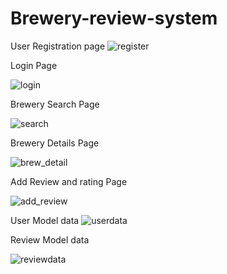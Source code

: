 # Brewery-review-system

User Registration page
![register](https://github.com/Shantanu-2127/Brewery-review-system/assets/72463363/61e71d97-c15d-47ea-bf91-0283eadcb0b3)

Login Page

![login](https://github.com/Shantanu-2127/Brewery-review-system/assets/72463363/fb79b363-4ddf-4dcf-92db-4d0a602452e7)

Brewery Search Page

![search](https://github.com/Shantanu-2127/Brewery-review-system/assets/72463363/5c15d534-6d48-405a-a9cc-60cc116791e1)

Brewery Details Page

![brew_detail](https://github.com/Shantanu-2127/Brewery-review-system/assets/72463363/9a73e845-e76f-4a8d-9537-fc118986e398)

Add Review and rating Page


![add_review](https://github.com/Shantanu-2127/Brewery-review-system/assets/72463363/e9d30e8b-976d-4fa6-ae10-0145cdae9823)

User Model data
![userdata](https://github.com/Shantanu-2127/Brewery-review-system/assets/72463363/cd4bb274-0e33-4b96-a87a-72de65b13618)

Review Model data

![reviewdata](https://github.com/Shantanu-2127/Brewery-review-system/assets/72463363/b963e8fe-e32e-4994-89e3-afc9a2deda0a)

